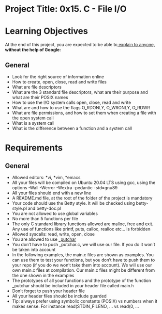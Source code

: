 <a name="Project Title: 0x15. C - File I/O"></a>
# Project Title: 0x15. C - File I/O

# Learning Objectives
At the end of this project, you are expected to be able to[ explain to anyone, ](https://fs.blog/feynman-learning-technique/)**without the help of Google:**

<a name="General"></a>
## General
- Look for the right source of information online
- How to create, open, close, read and write files
- What are file descriptors
- What are the 3 standard file descriptors, what are their purpose and what are their POSIX names
- How to use the I/O system calls open, close, read and write
- What are and how to use the flags O_RDONLY, O_WRONLY, O_RDWR
- What are file permissions, and how to set them when creating a file with the open system call
- What is a system call
- What is the difference between a function and a system call

<a name="Requirements"></a>
# Requirements
## General
- Allowed editors: *vi, *vim, *emacs
- All your files will be compiled on Ubuntu 20.04 LTS using gcc, using the options -Wall -Werror -Wextra -pedantic -std=gnu89
- All your files should end with a new line
- A README.md file, at the root of the folder of the project is mandatory
- Your code should use the Betty style. It will be checked using betty-style.pl and betty-doc.pl
- You are not allowed to use global variables
- No more than 5 functions per file
- The only C standard library functions allowed are malloc, free and exit. Any use of functions like printf, puts, calloc, realloc etc… is forbidden
- Allowed syscalls: read, write, open, close
- You are allowed to use [_putchar](https://github.com/alx-tools/_putchar.c/blob/master/_putchar.c)
- You don’t have to push _putchar.c, we will use our file. If you do it won’t be taken into account
- In the following examples, the main.c files are shown as examples. You can use them to test your functions, but you don’t have to push them to your repo (if you do we won’t take them into account). We will use our own main.c files at compilation. Our main.c files might be different from the one shown in the examples
- The prototypes of all your functions and the prototype of the function _putchar should be included in your header file called main.h
- Don’t forget to push your header file
- All your header files should be include guarded
- Tip: always prefer using symbolic constants (POSIX) vs numbers when it makes sense. For instance read(STDIN_FILENO, ... vs read(0, ...
